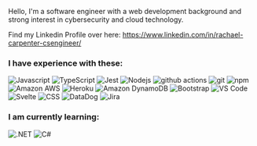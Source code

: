 
Hello, 
I'm a software engineer with a web development background and strong interest in cybersecurity and cloud technology.

Find my Linkedin Profile over here: https://www.linkedin.com/in/rachael-carpenter-csengineer/

<h3>I have experience with these: </h3>
<p>
  <img alt="Javascript" src="https://img.shields.io/badge/-javascript-f7df1c?style=for-the-badge&logo=javascript&logoColor=black" />
  <img alt="TypeScript" src="https://img.shields.io/badge/-TypeScript-007ACC?style=for-the-badge&logo=typescript&logoColor=white" />
  <img alt="Jest" src="https://img.shields.io/badge/-jest-be3d19?style=for-the-badge&logo=jest&logoColor=white" />
  <img alt="Nodejs" src="https://img.shields.io/badge/-Nodejs-43853d?style=for-the-badge&logo=Node.js&logoColor=white" />
  <img alt="github actions" src="https://img.shields.io/badge/-Github_Actions-2088FF?style=for-the-badge&logo=github-actions&logoColor=white" />
  <img alt="git" src="https://img.shields.io/badge/-Git-F05032?style=for-the-badge&logo=git&logoColor=white" />
  <img alt="npm" src="https://img.shields.io/badge/-NPM-CB3837?style=for-the-badge&logo=npm&logoColor=white" />
  <img alt="Amazon AWS" src="https://img.shields.io/badge/Amazon_AWS-FF9900?style=for-the-badge&logo=amazonaws&logoColor=white" />
  <img alt="Heroku" src="https://img.shields.io/badge/Heroku-430098?style=for-the-badge&logo=heroku&logoColor=white"/>
  <img alt="Amazon DynamoDB" src="https://img.shields.io/badge/Amazon%20DynamoDB-4053D6?style=for-the-badge&logo=Amazon%20DynamoDB&logoColor=white"/>
  <img alt="Bootstrap" src="https://img.shields.io/badge/Bootstrap-563D7C?style=for-the-badge&logo=bootstrap&logoColor=white"/>
  <img alt="VS Code" src="https://img.shields.io/badge/VSCode-0078D4?style=for-the-badge&logo=visual%20studio%20code&logoColor=white"/>
  <img alt="Svelte" src="https://img.shields.io/badge/Svelte-4A4A55?style=for-the-badge&logo=svelte&logoColor=FF3E00"/>
  <img alt="CSS" src="https://img.shields.io/badge/CSS3-1572B6?style=for-the-badge&logo=css3&logoColor=white"/>
  <img alt="DataDog" src="https://img.shields.io/badge/DATADOG-632CA6?style=for-the-badge&logo=datadog&logoColor=white"/>
  <img alt="Jira" src="https://img.shields.io/badge/Jira-0052CC?style=for-the-badge&logo=Jira&logoColor=white"/>
</p>

<h3>I am currently learning: </h3>
<p>
  <img alt=".NET" src="https://img.shields.io/badge/.NET-512BD4?style=for-the-badge&logo=dotnet&logoColor=fff" />
  <img alt="C#" src="https://img.shields.io/badge/C%23-239120?style=for-the-badge&logo=csharp&logoColor=white"/>
</p>  
  
